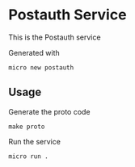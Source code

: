 # Postauth Service

This is the Postauth service

Generated with

```
micro new postauth
```

## Usage

Generate the proto code

```
make proto
```

Run the service

```
micro run .
```